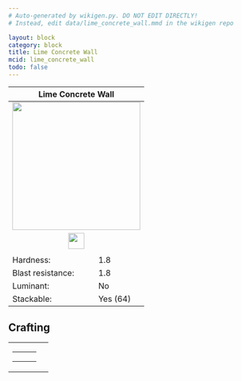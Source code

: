 ```yaml
---
# Auto-generated by wikigen.py. DO NOT EDIT DIRECTLY!
# Instead, edit data/lime_concrete_wall.mmd in the wikigen repo

layout: block
category: block
title: Lime Concrete Wall
mcid: lime_concrete_wall
todo: false
---
```


<table class="block-info"><thead><tr>
<th colspan=2>Lime Concrete Wall</th>
</tr></thead><tbody><tr>
<tr><td colspan=2 style="text-align:center"><img src="/allotment/img/textures/allotment/lime_concrete_wall.png" width="256" height="256" alt="" class="preview-icon"></td></tr>
<tr><td colspan=2 style="text-align:center"><img src="/allotment/img/inventory_textures/allotment/lime_concrete_wall.png" width="32" height="32" alt="" class="inventory-icon"></td></tr>
<tr><td colspan=2 style="text-align:center"><span class="tool-info tool-pickaxe tool-level-1" title="Requires a Wooden/Gold Pickaxe"></span></td></tr>
<tr><td>Hardness:</td><td>1.8</td></tr>
<tr><td>Blast resistance:</td><td>1.8</td></tr>
<tr><td>Luminant:</td><td>No</td></tr>
<tr><td>Stackable:</td><td>Yes (64)</td></tr>
</tr></tbody></table>

## Crafting

<table class="crafting-recipe crafting-shaped"><tbody><tr>
<td><table class="crafting-grid"><tbody>
<tr>
<td>
<span title="Lime Concrete" class="item item-minecraft:lime_concrete item-type-item" style="background-image:url(&quot;/allotment/img/inventory_textures/minecraft/lime_concrete.png&quot;)"></span>
</td>
<td>
<span title="Lime Concrete" class="item item-minecraft:lime_concrete item-type-item" style="background-image:url(&quot;/allotment/img/inventory_textures/minecraft/lime_concrete.png&quot;)"></span>
</td>
<td>
<span title="Lime Concrete" class="item item-minecraft:lime_concrete item-type-item" style="background-image:url(&quot;/allotment/img/inventory_textures/minecraft/lime_concrete.png&quot;)"></span>
</td>
</tr>
<tr>
<td>
<span title="Lime Concrete" class="item item-minecraft:lime_concrete item-type-item" style="background-image:url(&quot;/allotment/img/inventory_textures/minecraft/lime_concrete.png&quot;)"></span>
</td>
<td>
<span title="Lime Concrete" class="item item-minecraft:lime_concrete item-type-item" style="background-image:url(&quot;/allotment/img/inventory_textures/minecraft/lime_concrete.png&quot;)"></span>
</td>
<td>
<span title="Lime Concrete" class="item item-minecraft:lime_concrete item-type-item" style="background-image:url(&quot;/allotment/img/inventory_textures/minecraft/lime_concrete.png&quot;)"></span>
</td>
</tr>
<tr>
<td>
<span class="item item-empty-space"></span>
</td>
<td>
<span class="item item-empty-space"></span>
</td>
<td>
<span class="item item-empty-space"></span>
</td>
</tr>
</tbody></table></td>
<td class="result">
<div class="result-inner">
<div class="result-slot">
<span title="Lime Concrete Wall" class="item item-allotment:lime_concrete_wall" style="background-image:url(&quot;/allotment/img/inventory_textures/allotment/lime_concrete_wall.png&quot;)"></span>
</div>
</div>
</td>
</tr></tbody></table>